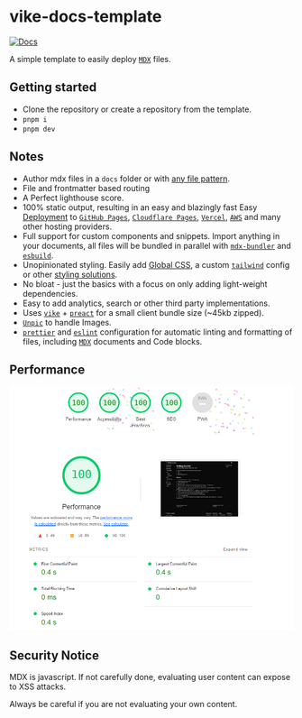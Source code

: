 # vike-docs-template

[![Docs](https://img.shields.io/badge/docs-online-green)](https://vike-docs-template.nicozweifel.com/)

A simple template to easily deploy [`MDX`](https://mdxjs.com/) files.

## Getting started

- Clone the repository or create a repository from the template.
- `pnpm i`
- `pnpm dev`

## Notes

- Author mdx files in a `docs` folder or with [any file pattern](/configuration#options).
- File and frontmatter based routing
- A Perfect lighthouse score.
- 100% static output, resulting in an easy and blazingly fast Easy [Deployment](/deploy) to [`GitHub Pages`](https://pages.github.com/), [`Cloudflare Pages`](https://pages.cloudflare.com/), [`Vercel`](https://vercel.com/), [`AWS`](https://aws.amazon.com/) and many other hosting providers.
- Full support for custom components and snippets. Import anything in your documents, all files will be bundled in parallel with [`mdx-bundler`](https://github.com/kentcdodds/mdx-bundler) and [`esbuild`](https://esbuild.github.io/).
- Unopinionated styling. Easily add [Global CSS](/customization/ui/styling#global-css), a custom [`tailwind`](/customization/ui/styling#tailwind) config or other [styling solutions](/customization/ui/styling).
- No bloat - just the basics with a focus on only adding light-weight dependencies.
- Easy to add analytics, search or other third party implementations.
- Uses [`vike`](https://vike.dev/) + [`preact`](https://preactjs.com/) for a small client bundle size (~45kb zipped).
- [`Unpic`](https://unpic.pics/) to handle Images.
- [`prettier`](https://prettier.io/) and [`eslint`](https://eslint.org/) configuration for automatic linting and formatting of files, including [`MDX`](https://mdxjs.com/) documents and Code blocks.

## Performance

![Lighthouse results](/public/lighthouse.png)

## Security Notice

MDX is javascript. If not carefully done, evaluating user content can expose to XSS attacks.

Always be careful if you are not evaluating your own content.
